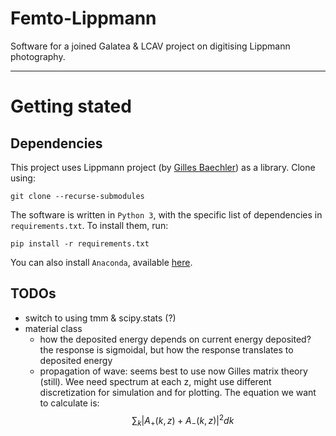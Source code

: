 # Femto-Lippmann
Software for a joined Galatea & LCAV project on digitising Lippmann photography.

---
# Getting stated

## Dependencies

This project uses Lippmann project 
(by [Gilles Baechler](http://lcav.epfl.ch/people/Gilles_Baechler)) as a library. 
Clone using:
```
git clone --recurse-submodules 
```

The software is written in `Python 3`, with the specific list of dependencies in 
`requirements.txt`. To install them, run:
```
pip install -r requirements.txt
```

You can also install `Anaconda`, available [here](https://www.anaconda.com).


## TODOs

 - switch to using tmm & scipy.stats (?)
 - material class 
    - how the deposited energy depends on current energy deposited?
    the response is sigmoidal, but how the response translates to deposited energy
    - propagation of wave:
    seems best to use now Gilles matrix theory (still).
     Wee need spectrum at each z, might use different discretization for simulation 
     and for plotting. The equation we want to calculate is:
     $$\sum_{k} |A_+(k, z) + A_-(k, z)|^2 dk $$
